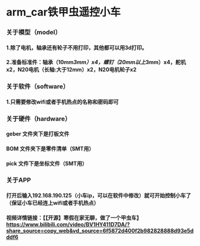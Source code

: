 # arm_car铁甲虫遥控小车

### 关于模型（model）

#### 1.除了电机，轴承还有轮子不用打印，其他都可以用3d打印。

#### 2.准备标准件：轴承（10mm*3mm）x4，螺钉（20mm以上*3mm）x4，舵机x2，N20电机（长轴:大于12mm）x2，N20电机轮子x2



### 关于软件（software）

#### 1.只需要修改wifi或者手机热点的名称和密码即可



### 关于硬件（hardware）

#### geber 文件夹下是打板文件

#### BOM 文件夹下是零件清单（SMT用）

#### pick 文件下是坐标文件（SMT用）

### 关于APP

#### 打开后输入192.168.190.125（小车ip，可以在软件中修改）就可开始控制小车了（保证小车已经连上wifi或者手机热点）

#### 视频详情链接：【【开源】寒假在家无聊，做了一个甲虫车】 https://www.bilibili.com/video/BV1HY411D7DA/?share_source=copy_web&vd_source=6f5872d400f2b982828888d93e5dddf6
